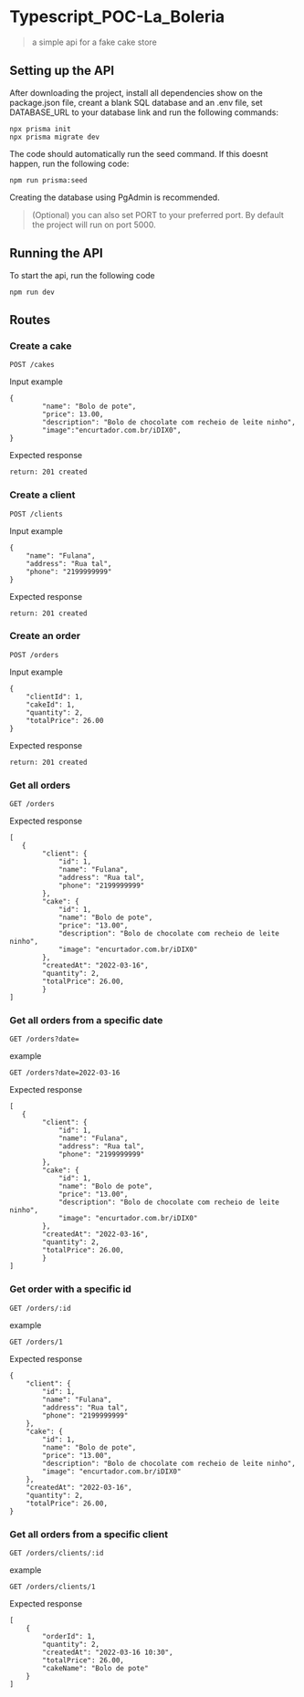 # Typescript_POC-La_Boleria

> a simple api for a fake cake store

## Setting up the API

After downloading the project, install all dependencies show on the package.json file, creant a blank SQL database and an .env file, set DATABASE_URL to your database link and run the following commands:
```
npx prisma init
npx prisma migrate dev
```
The code should automatically run the seed command. If this doesnt happen, run the following code:
```
npm run prisma:seed
```

 Creating the database using PgAdmin is recommended.


> (Optional) you can also set PORT to your preferred port. By default the project will run on port 5000.

## Running the API

To start the api, run the following code

```
npm run dev
```

## Routes

### Create a cake

```
POST /cakes
```

Input example

```
{
		"name": "Bolo de pote",
		"price": 13.00,
		"description": "Bolo de chocolate com recheio de leite ninho",
		"image":"encurtador.com.br/iDIX0",
}
```

Expected response

```
return: 201 created
```

### Create a client

```
POST /clients
```

Input example

```
{
    "name": "Fulana",
    "address": "Rua tal",
    "phone": "2199999999"
}
```

Expected response

```
return: 201 created
```

### Create an order

```
POST /orders
```

Input example

```
{
    "clientId": 1,
    "cakeId": 1,
    "quantity": 2,
    "totalPrice": 26.00
}
```

Expected response

```
return: 201 created
```

### Get all orders

```
GET /orders
```

Expected response

```
[
   {
	    "client": {
	        "id": 1,
	        "name": "Fulana",
	        "address": "Rua tal",
	        "phone": "2199999999"
	    },
	    "cake": {
			"id": 1,
	        "name": "Bolo de pote",
	        "price": "13.00",
		    "description": "Bolo de chocolate com recheio de leite ninho",
			"image": "encurtador.com.br/iDIX0"
	    },
	    "createdAt": "2022-03-16",
	    "quantity": 2,
	    "totalPrice": 26.00,
		}
]
```

### Get all orders from a specific date

```
GET /orders?date=
```

example

```
GET /orders?date=2022-03-16
```

Expected response

```
[
   {
	    "client": {
	        "id": 1,
	        "name": "Fulana",
	        "address": "Rua tal",
	        "phone": "2199999999"
	    },
	    "cake": {
			"id": 1,
	        "name": "Bolo de pote",
	        "price": "13.00",
		    "description": "Bolo de chocolate com recheio de leite ninho",
			"image": "encurtador.com.br/iDIX0"
	    },
	    "createdAt": "2022-03-16",
	    "quantity": 2,
	    "totalPrice": 26.00,
		}
]
```

### Get order with a specific id

```
GET /orders/:id
```

example

```
GET /orders/1
```

Expected response

```
{
    "client": {
        "id": 1,
        "name": "Fulana",
        "address": "Rua tal",
        "phone": "2199999999"
    },
    "cake": {
		"id": 1,
        "name": "Bolo de pote",
        "price": "13.00",
		"description": "Bolo de chocolate com recheio de leite ninho",
		"image": "encurtador.com.br/iDIX0"
    },
    "createdAt": "2022-03-16",
    "quantity": 2,
    "totalPrice": 26.00,
}
```

### Get all orders from a specific client

```
GET /orders/clients/:id
```

example

```
GET /orders/clients/1
```

Expected response

```
[
    {
        "orderId": 1,
        "quantity": 2,
        "createdAt": "2022-03-16 10:30",
        "totalPrice": 26.00,
        "cakeName": "Bolo de pote"
    }
]
```
